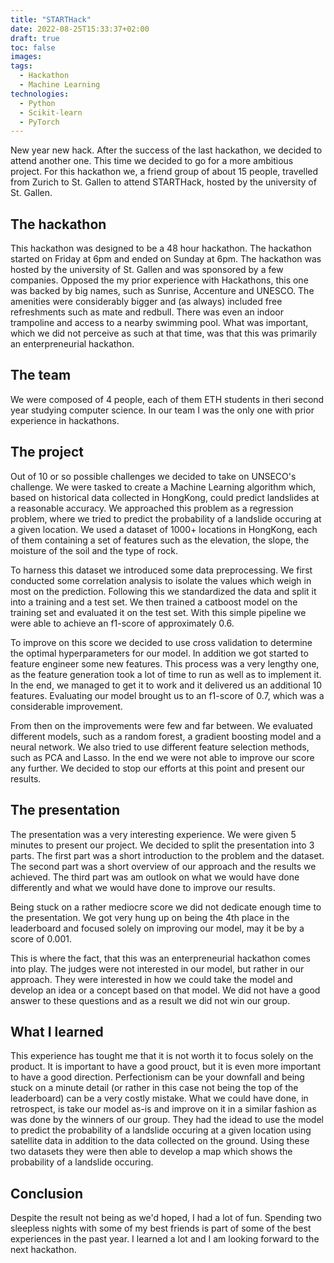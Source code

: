 ```yaml
---
title: "STARTHack"
date: 2022-08-25T15:33:37+02:00
draft: true
toc: false
images:
tags:
  - Hackathon
  - Machine Learning
technologies:
  - Python
  - Scikit-learn
  - PyTorch
---
```

New year new hack. After the success of the last hackathon, we decided to attend another one. This time we decided to go for a more ambitious project. For this hackathon we, a friend group of about 15 people, travelled from Zurich to St. Gallen to attend STARTHack, hosted by the university of St. Gallen.

## The hackathon
This hackathon was designed to be a 48 hour hackathon. The hackathon started on Friday at 6pm and ended on Sunday at 6pm. The hackathon was hosted by the university of St. Gallen and was sponsored by a few companies. Opposed the my prior experience with Hackathons, this one was backed by big names, such as Sunrise, Accenture and UNESCO. The amenities were considerably bigger and (as always) included free refreshments such as mate and redbull. There was even an indoor trampoline and access to a nearby swimming pool. What was important, which we did not perceive as such at that time, was that this was primarily an enterpreneurial hackathon.

## The team
We were composed of 4 people, each of them ETH students in theri second year studying computer science. In our team I was the only one with prior experience in hackathons.

## The project
Out of 10 or so possible challenges we decided to take on UNSECO's challenge. We were tasked to create a Machine Learning algorithm which, based on historical data collected in HongKong, could predict landslides at a reasonable accuracy. We approached this problem as a regression problem, where we tried to predict the probability of a landslide occuring at a given location. We used a dataset of 1000+ locations in HongKong, each of them containing a set of features such as the elevation, the slope, the moisture of the soil and the type of rock. 

To harness this dataset we introduced some data preprocessing. We first conducted some correlation analysis to isolate the values which weigh in most on the prediction. Following this we standardized the data and split it into a training and a test set. We then trained a catboost model on the training set and evaluated it on the test set. With this simple pipeline we were able to achieve an f1-score of approximately 0.6.

To improve on this score we decided to use cross validation to determine the optimal hyperparameters for our model. In addition we got started to feature engineer some new features. This process was a very lengthy one, as the feature generation took a lot of time to run as well as to implement it. In the end, we managed to get it to work and it delivered us an additional 10 features. Evaluating our model brought us to an f1-score of 0.7, which was a considerable improvement.

From then on the improvements were few and far between. We evaluated different models, such as a random forest, a gradient boosting model and a neural network. We also tried to use different feature selection methods, such as PCA and Lasso. In the end we were not able to improve our score any further. We decided to stop our efforts at this point and present our results.

## The presentation
The presentation was a very interesting experience. We were given 5 minutes to present our project. We decided to split the presentation into 3 parts. The first part was a short introduction to the problem and the dataset. The second part was a short overview of our approach and the results we achieved. The third part was am outlook on what we would have done differently and what we would have done to improve our results.

Being stuck on a rather mediocre score we did not dedicate enough time to the presentation. We got very hung up on being the 4th place in the leaderboard and focused solely on improving our model, may it be by a score of 0.001.

This is where the fact, that this was an enterpreneurial hackathon comes into play. The judges were not interested in our model, but rather in our approach. They were interested in how we could take the model and develop an idea or a concept based on that model. We did not have a good answer to these questions and as a result we did not win our group.

## What I learned
This experience has tought me that it is not worth it to focus solely on the product. It is important to have a good prouct, but it is even more important to have a good direction. Perfectionism can be your downfall and being stuck on a minute detail (or rather in this case not being the top of the leaderboard) can be a very costly mistake. What we could have done, in retrospect, is take our model as-is and improve on it in a similar fashion as was done by the winners of our group. They had the idead to use the model to predict the probability of a landslide occuring at a given location using satellite data in addition to the data collected on the ground. Using these two datasets they were then able to develop a map which shows the probability of a landslide occuring.

## Conclusion
Despite the result not being as we'd hoped, I had a lot of fun. Spending two sleepless nights with some of my best friends is part of some of the best experiences in the past year. I learned a lot and I am looking forward to the next hackathon.